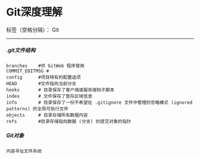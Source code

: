 ﻿# Git深度理解

标签（空格分隔）： Git

---
##### .git文件结构
```
branches    #供 GitWeb 程序使用
COMMIT_EDITMSG #
config      #项目特有的配置选项
HEAD        #文件指向当前分支
hooks       # 目录保存了客户端或服务端钩子脚本
index       # 文件保存了暂存区域信息
info        # 目录保存了一份不希望在 .gitignore 文件中管理的忽略模式 (ignored patterns) 的全局可执行文件
objects     # 目录存储所有数据内容
refs        #目录存储指向数据 (分支) 的提交对象的指针

```

##### Git对象

`内容寻址文件系统`  




